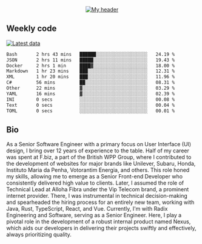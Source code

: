 <div align="center">
  <a href="https://skvggor.dev">
    <img src="https://github.com/skvggor/skvggor/assets/958723/d0c9aa9c-0c21-4219-acff-3d4f36f94691" alt="My header" />
  </a>
</div>


## Weekly code

[![Latest data](https://github.com/skvggor/skvggor/actions/workflows/main.yml/badge.svg)](https://github.com/skvggor/skvggor/actions/workflows/main.yml)

<!--START_SECTION:waka-->

```txt
Bash       2 hrs 43 mins   ██████░░░░░░░░░░░░░░░░░░░   24.19 %
JSON       2 hrs 11 mins   █████░░░░░░░░░░░░░░░░░░░░   19.43 %
Docker     2 hrs 1 min     ████▓░░░░░░░░░░░░░░░░░░░░   18.00 %
Markdown   1 hr 23 mins    ███░░░░░░░░░░░░░░░░░░░░░░   12.31 %
XML        1 hr 20 mins    ███░░░░░░░░░░░░░░░░░░░░░░   11.96 %
C#         56 mins         ██░░░░░░░░░░░░░░░░░░░░░░░   08.31 %
Other      22 mins         ▓░░░░░░░░░░░░░░░░░░░░░░░░   03.29 %
YAML       16 mins         ▓░░░░░░░░░░░░░░░░░░░░░░░░   02.39 %
INI        0 secs          ░░░░░░░░░░░░░░░░░░░░░░░░░   00.08 %
Text       0 secs          ░░░░░░░░░░░░░░░░░░░░░░░░░   00.04 %
TOML       0 secs          ░░░░░░░░░░░░░░░░░░░░░░░░░   00.01 %
```

<!--END_SECTION:waka-->

## Bio

<p>As a Senior Software Engineer with a primary focus on User Interface (UI) design, I bring over 12 years of experience to the table. Half of my career was spent at F.biz, a part of the British WPP Group, where I contributed to the development of websites for major brands like Unilever, Subaru, Honda, Instituto Maria da Penha, Votorantim Energia, and others. This role honed my skills, allowing me to emerge as a Senior Front-end Developer who consistently delivered high value to clients. Later, I assumed the role of Technical Lead at Alloha Fibra under the Vip Telecom brand, a prominent internet provider. There, I was instrumental in technical decision-making and spearheaded the hiring process for an entirely new team, working with Java, Rust, TypeScript, React, and Vue. Currently, I'm with Radix Engineering and Software, serving as a Senior Engineer. Here, I play a pivotal role in the development of a robust internal product named Nexus, which aids our developers in delivering their projects swiftly and effectively, always prioritizing quality.</p>

<!-- </details> -->

<!-- <div align="center">
  <h2>🤖 Recent Code Activity</h2>
  <img width="500" src="https://github-readme-stats.vercel.app/api/wakatime?username=skvggor&hide_title=true&layout=compact&theme=transparent" alt="Wakatime Stats" />
</div>

<br>

<div align="center">
  <h2>📈 GitHub Stats</h2>
  <img width="500" src="https://github-readme-stats.vercel.app/api?username=skvggor&show_icons=true&theme=transparent&hide_title=true&count_private=true" alt="GitHub Stats" />
</div>
 -->
